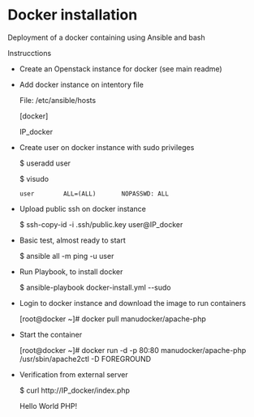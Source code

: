 Docker installation
=================

Deployment of a docker containing using Ansible and bash


Instrucctions

- Create an Openstack instance for docker (see main readme)


- Add docker instance on intentory file

	File: /etc/ansible/hosts

	 [docker]
 
	 IP_docker


- Create user on docker instance with sudo privileges

	$ useradd user

	$ visudo

	  user        ALL=(ALL)       NOPASSWD: ALL


- Upload public ssh on docker instance

	$ ssh-copy-id -i .ssh/public.key user@IP_docker


- Basic test, almost ready to start

	$ ansible all -m ping -u user


- Run Playbook, to install docker

	$ ansible-playbook docker-install.yml --sudo  


- Login to docker instance and download the image to run containers

	[root@docker ~]# docker pull manudocker/apache-php


- Start the container

	[root@docker ~]# docker run -d -p 80:80 manudocker/apache-php /usr/sbin/apache2ctl -D FOREGROUND 


- Verification from external server

	$ curl http://IP_docker/index.php
	
	Hello World PHP!

